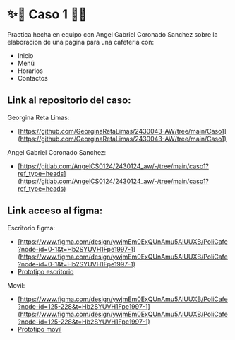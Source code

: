 # ✨🌟 Caso 1 🌟✨
Practica hecha en equipo con Angel Gabriel Coronado Sanchez sobre la elaboracion de una pagina para una cafeteria con:
- Inicio
- Menú
- Horarios
- Contactos

## Link al repositorio del caso:
Georgina Reta Limas:
- [https://github.com/GeorginaRetaLimas/2430043-AW/tree/main/Caso1](https://github.com/GeorginaRetaLimas/2430043-AW/tree/main/Caso1) 

Angel Gabriel Coronado Sanchez:
- [https://gitlab.com/AngelCS0124/2430124_aw/-/tree/main/caso1?ref_type=heads](https://gitlab.com/AngelCS0124/2430124_aw/-/tree/main/caso1?ref_type=heads)

## Link acceso al figma:
Escritorio figma:
- [https://www.figma.com/design/ywjmEm0ExQUnAmu5AiUUXB/PoliCafe?node-id=0-1&t=Hb2SYUVH1Fpe1997-1](https://www.figma.com/design/ywjmEm0ExQUnAmu5AiUUXB/PoliCafe?node-id=0-1&t=Hb2SYUVH1Fpe1997-1)
- [Prototipo escritorio](https://www.figma.com/proto/ywjmEm0ExQUnAmu5AiUUXB/PoliCafe?node-id=109-8&p=f&t=UbrMc6ZmJx07gbCQ-1&scaling=scale-down&content-scaling=fixed&page-id=0%3A1&starting-point-node-id=109%3A8)

Movil:
- [https://www.figma.com/design/ywjmEm0ExQUnAmu5AiUUXB/PoliCafe?node-id=125-228&t=Hb2SYUVH1Fpe1997-1](https://www.figma.com/design/ywjmEm0ExQUnAmu5AiUUXB/PoliCafe?node-id=125-228&t=Hb2SYUVH1Fpe1997-1)
- [Prototipo movil](https://www.figma.com/proto/ywjmEm0ExQUnAmu5AiUUXB/PoliCafe?node-id=157-336&p=f&t=I4kF3ao8kK1ue7Ak-1&scaling=scale-down&content-scaling=fixed&page-id=125%3A228)